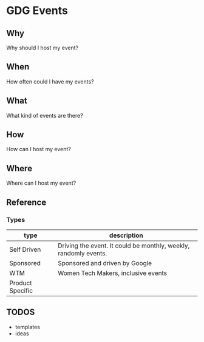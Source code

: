 # GDG Events

## Why 
Why should I host my event? 

## When
How often could I have my events?

## What 
What kind of events are there?

## How 
How can I host my event? 

## Where
Where can I host my event? 



## Reference

### Types

| type | description |
|--- | --- |
| Self Driven | Driving the event. It could be monthly, weekly, randomly events. |
| Sponsored | Sponsored and driven by Google |
| WTM | Women Tech Makers, inclusive events |
| Product Specific | |


## TODOS
- templates
- ideas
